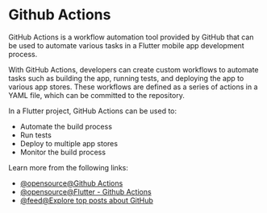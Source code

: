 # Github Actions

GitHub Actions is a workflow automation tool provided by GitHub that can be used to automate various tasks in a Flutter mobile app development process.

With GitHub Actions, developers can create custom workflows to automate tasks such as building the app, running tests, and deploying the app to various app stores. These workflows are defined as a series of actions in a YAML file, which can be committed to the repository.

In a Flutter project, GitHub Actions can be used to:

- Automate the build process
- Run tests
- Deploy to multiple app stores
- Monitor the build process

Learn more from the following links:

- [@opensource@Github Actions](https://github.com/features/actions)
- [@opensource@Flutter - Github Actions](https://github.com/nabilnalakath/flutter-githubaction)
- [@feed@Explore top posts about GitHub](https://app.daily.dev/tags/github?ref=roadmapsh)
